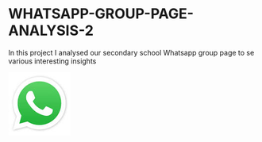 # WHATSAPP-GROUP-PAGE-ANALYSIS-2
In this project I analysed our secondary school Whatsapp group page to se various interesting insights

![whatsappLogo](WSP.jpeg)
